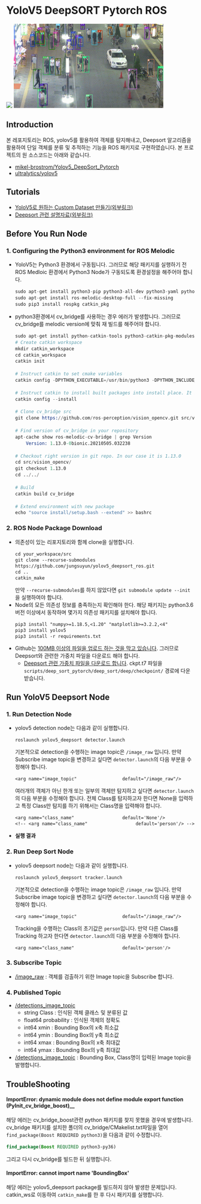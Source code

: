 # YoloV5 DeepSORT Pytorch ROS
<img src="./doc/track_all.gif" width="400"/> <img src="./doc/track_pedestrians.gif" width="400"/>

## Introduction
본 레포지토리는 ROS, yolov5를 활용하여 객체를 탐지해내고, Deepsort 알고리즘을 활용하여 단일 객체를 분류 및 추적하는 기능을 ROS 패키지로 구현하였습니다.
본 프로젝트의 원 소스코드는 아래와 같습니다.

* [mikel-brostrom/Yolov5_DeepSort_Pytorch](https://github.com/mikel-brostrom/Yolov5_DeepSort_Pytorch.git)
* [ultralytics/yolov5](https://github.com/ultralytics/yolov5)

## Tutorials
* [YoloV5로 원하는 Custom Dataset 만들기(외부링크)](https://github.com/ultralytics/yolov5/wiki/Train-Custom-Data)
* [Deepsort 관련 설명자료(외부링크)](https://github.com/ZQPei/deep_sort_pytorch#training-the-re-id-model)

## Before You Run Node
### 1. Configuring the Python3 environment for ROS Melodic
* YoloV5는 Python3 환경에서 구동됩니다. 그러므로 해당 패키지를 실행하기 전 ROS Medloic 환경에서 Python3 Node가 구동되도록 환경설정을 해주어야 합니다.
    ```s
    sudo apt-get install python3-pip python3-all-dev python3-yaml python3-rospkg
    sudo apt-get install ros-melodic-desktop-full --fix-missing
    sudo pip3 install rospkg catkin_pkg
    ```
* python3환경에서 cv_bridge를 사용하는 경우 에러가 발생합니다. 그러므로 cv_bridge를 melodic version에 맞춰 재 빌드를 해주어야 합니다.
    ```s
    sudo apt-get install python-catkin-tools python3-catkin-pkg-modules
    # Create catkin workspace
    mkdir catkin_workspace
    cd catkin_workspace
    catkin init
    
    # Instruct catkin to set cmake variables
    catkin config -DPYTHON_EXECUTABLE=/usr/bin/python3 -DPYTHON_INCLUDE_DIR=/usr/include/python3.6m -DPYTHON_LIBRARY=/usr/lib/x86_64-linux-gnu/libpython3.6m.so
    
    # Instruct catkin to install built packages into install place. It is $CATKIN_WORKSPACE/install folder
    catkin config --install
    
    # Clone cv_bridge src
    git clone https://github.com/ros-perception/vision_opencv.git src/vision_opencv
    
    # Find version of cv_bridge in your repository
    apt-cache show ros-melodic-cv-bridge | grep Version
        Version: 1.13.0-0bionic.20210505.032238
    
    # Checkout right version in git repo. In our case it is 1.13.0
    cd src/vision_opencv/
    git checkout 1.13.0
    cd ../../
    
    # Build
    catkin build cv_bridge
    
    # Extend environment with new package
    echo "source install/setup.bash --extend" >> bashrc
    ```

### 2. ROS Node Package Download
* 의존성이 있는 리포지토리와 함께 clone을 실행합니다.
    ```
    cd your_workspace/src
    git clone --recurse-submodules https://github.com/jungsuyun/yolov5_deepsort_ros.git
    cd ..
    catkin_make
    ```
    만약 `--recurse-submodules`를 하지 않았다면 `git submodule update --init`을 실행하여야 합니다.
* Node의 모든 의존성 정보를 충족하는지 확인해야 한다. 해당 패키지는 python3.6 버전 이상에서 동작하며 몇가지 의존성 패키지를 설치해야 합니다.
    ```
    pip3 install "numpy>=1.18.5,<1.20" "matplotlib>=3.2.2,<4"
    pip3 install yolov5
    pip3 install -r requirements.txt
    ```
* Github는 [100MB 이상의 파일을 업로드 하는 것을 막고 있습니다](https://docs.github.com/en/github/managing-large-files/working-with-large-files/conditions-for-large-files). 그러므로 Deepsort와 관련한 가중치 파일을 다운로드 해야 합니다.
    * [Deepsort 관련 가중치 파일을 다운로드 합니다](https://drive.google.com/drive/folders/1xhG0kRH1EX5B9_Iz8gQJb7UNnn_riXi6). ckpt.t7 파일을 `scripts/deep_sort_pytorch/deep_sort/deep/checkpoint/` 경로에 다운받습니다.

## Run YoloV5 Deepsort Node
### 1. Run Detection Node
* yolov5 detection node는 다음과 같이 실행합니다.

    ```
    roslaunch yolov5_deepsort detector.launch
    ```
    
    기본적으로 detection을 수행하는 image topic은 `/image_raw` 입니다. 만약 Subscribe image topic을 변경하고 싶다면 `detector.launch`의 다음 부분을 수정해야 합니다.

    ```
    <arg name="image_topic"	                default="/image_raw"/>
    ```
    여러개의 객체가 아닌 한개 또는 일부의 객체만 탐지하고 싶다면 `detector.launch`의 다음 부분을 수정해야 합니다. 전체 Class를 탐지하고자 한다면 None을 입력하고 특정 Class만 탐지를 하기 위해서는 Class명을 입력해야 합니다.
    ```
    <arg name="class_name"                  default='None'/>
    <!-- <arg name="class_name"                  default='person'/> -->
    ```
* __실행 결과__

### 2. Run Deep Sort Node
* yolov5 deepsort node는 다음과 같이 실행합니다.

    ```
    roslaunch yolov5_deepsort tracker.launch
    ```
    
    기본적으로 detection을 수행하는 image topic은 `/image_raw` 입니다. 만약 Subscribe image topic을 변경하고 싶다면 `detector.launch`의 다음 부분을 수정해야 합니다.

    ```
    <arg name="image_topic"	                default="/image_raw"/>
    ```
    Tracking을 수행하는 Class의 초기값은 `person`입니다. 만약 다른 Class를 Tracking 하고자 한다면 `detector.launch`의 다음 부분을 수정해야 합니다.
    ```
    <arg name="class_name"                  default='person'/>
    ```

### 3. Subscribe Topic
* [/image_raw](https://docs.ros.org/en/melodic/api/sensor_msgs/html/msg/Image.html) : 객체를 검출하기 위한 Image topic을 Subscribe 합니다.

### 4. Published Topic
* [/detections_image_topic](https://github.com/jungsuyun/yolov5_deepsort_ros/blob/melodic/msg/BoundingBox.msg)
    * string Class : 인식된 객체 클래스 및 분류된 값
    * float64 probability : 인식된 객체의 정확도
    * int64 xmin : Bounding Box의 x축 최소값
    * int64 ymin : Bounding Box의 y축 최소값
    * int64 xmax : Bounding Box의 x축 최대값
    * int64 ymax : Bounding Box의 y축 최대값
* [/detections_image_topic](https://docs.ros.org/en/melodic/api/sensor_msgs/html/msg/Image.html) : Bounding Box, Class명이 입력된 Image topic을 발행합니다.

## TroubleShooting
#### ImportError: dynamic module does not define module export function (PyInit_cv_bridge_boost)__
해당 에러는 cv_bridge_boost관련 python 패키지를 찾지 못했을 경우에 발생합니다. cv_bridge 패키지를 설치한 폴더의 cv_bridge/CMakelist.txt파일을 열어 `find_package(Boost REQUIRED python3)`을 다음과 같이 수정합니다.
```CMake
find_package(Boost REQUIRED python3-py36)
```
그리고 다시 cv_bridge를 빌드한 뒤 실행합니다.

#### ImportError: cannot import name 'BoundingBox'
해당 에러는 yolov5_deepsort package를 빌드하지 않아 발생한 문제입니다. catkin_ws로 이동하여 `catkin_make`를 한 후 다시 패키지를 실행합니다.